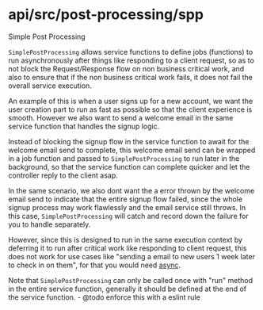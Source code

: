# api/src/post-processing/spp
Simple Post Processing

`SimplePostProcessing` allows service functions to define jobs (functions) to run asynchronously after things like responding to a client request, so as to not block the Request/Response flow on non business critical work, and also to ensure that if the non business critical work fails, it does not fail the overall service execution.

An example of this is when a user signs up for a new account, we want the user creation part to run as fast as possible so that the client experience is smooth. However we also want to send a welcome email in the same service function that handles the signup logic.

Instead of blocking the signup flow in the service function to await for the welcome email send to complete, this welcome email send can be wrapped in a job function and passed to `SimplePostProcessing` to run later in the background, so that the service function can complete quicker and let the controller reply to the client asap.

In the same scenario, we also dont want the a error thrown by the welcome email send to indicate that the entire signup flow failed, since the whole signup process may work flawlessly and the email service still throws. In this case, `SimplePostProcessing` will catch and record down the failure for you to handle separately.

However, since this is designed to run in the same execution context by deferring it to run after critical work like responding to client request, this does not work for use cases like "sending a email to new users 1 week later to check in on them", for that you would need [async](../async/).

Note that `SimplePostProcessing` can only be called once with "run" method in the entire service function, generally it should be defined at the end of the service function.
    - @todo enforce this with a eslint rule